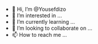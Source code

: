 - 👋 Hi, I’m @Yousefdizo
- 👀 I’m interested in ...
- 🌱 I’m currently learning ...
- 💞️ I’m looking to collaborate on ...
- 📫 How to reach me ...

<!---
Yousefdizo/Yousefdizo is a ✨ special ✨ repository because its `README.md` (this file) appears on your GitHub profile.
You can click the Preview link to take a look at your changes.
--->
